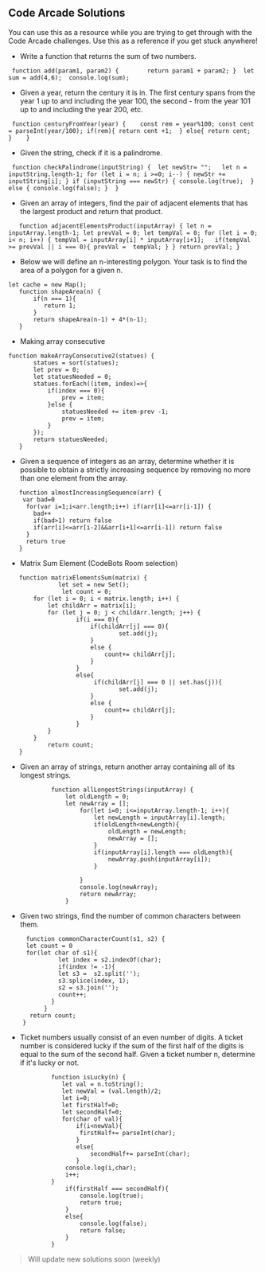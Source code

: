 ## Code Arcade Solutions

You can use this as a resource while you are trying to get through with the Code Arcade challenges. Use this as a reference if you get stuck anywhere!

- Write a function that returns the sum of two numbers.

`` function add(param1, param2) {       
      return param1 + param2;
         } 
      let sum = add(4,6); 
      console.log(sum);``

- Given a year, return the century it is in. The first century spans from the year 1 up to and including the year 100, the second - from the year 101 up to and including the year 200, etc.

`` function centuryFromYear(year) {   
      const rem = year%100;
      const cent = parseInt(year/100);
      if(rem){
      return cent +1; 
      }
      else{
      return cent; 
      }   
   }``

- Given the string, check if it is a palindrome.

`` function checkPalindrome(inputString) { 
      let newStr= "";  
      let n = inputString.length-1;
      for (let i = n; i >=0; i--) {
        newStr += inputString[i];
      }
      if (inputString === newStr) {
        console.log(true); 
      }
      else {
        console.log(false);
      } 
    }``
 
 - Given an array of integers, find the pair of adjacent elements that has the largest product and return that product.
 
 ``   function adjacentElementsProduct(inputArray) {
     let n = inputArray.length-1;
       let prevVal = 0;
       let tempVal = 0;
       for (let i = 0; i< n; i++) {
          tempVal = inputArray[i] * inputArray[i+1];  
          if(tempVal >= prevVal || i === 0){
           prevVal =  tempVal;
       }
     }
       return prevVal;
   }``

- Below we will define an n-interesting polygon. Your task is to find the area of a polygon for a given n.

```
let cache = new Map();
   function shapeArea(n) {
       if(n === 1){
          return 1;
       }    
       return shapeArea(n-1) + 4*(n-1);    
   }
``` 

- Making array consecutive

```
function makeArrayConsecutive2(statues) {   
       statues = sort(statues);
       let prev = 0;
       let statuesNeeded = 0;
       statues.forEach((item, index)=>{        
           if(index === 0){
               prev = item;
           }else {
               statuesNeeded += item-prev -1;
               prev = item;
           }
       });
       return statuesNeeded;
   }
  ```
   
- Given a sequence of integers as an array, determine whether it is possible to obtain a strictly increasing sequence by removing no more than one element from the array.

```
   function almostIncreasingSequence(arr) {
    var bad=0
     for(var i=1;i<arr.length;i++) if(arr[i]<=arr[i-1]) {
       bad++
       if(bad>1) return false
       if(arr[i]<=arr[i-2]&&arr[i+1]<=arr[i-1]) return false
     }
     return true
   }
```
- Matrix Sum Element (CodeBots Room selection)

``` 
   function matrixElementsSum(matrix) {    
              let set = new Set();
               let count = 0;         
       for (let i = 0; i < matrix.length; i++) {
           let childArr = matrix[i];
           for (let j = 0; j < childArr.length; j++) {
                   if(i === 0){
                       if(childArr[j] === 0){
                               set.add(j);    
                       }
                       else {
                           count+= childArr[j];         
                       } 
                   }
                   else{
                        if(childArr[j] === 0 || set.has(j)){
                               set.add(j);                 
                       }
                       else {
                           count+= childArr[j];       
                       }   
                   }    
           }
       }
           return count;
   }
```
- Given an array of strings, return another array containing all of its longest strings.

```
            function allLongestStrings(inputArray) {
                let oldLength = 0;
                let newArray = [];   
                    for(let i=0; i<=inputArray.length-1; i++){
                        let newLength = inputArray[i].length;
                        if(oldLength<newLength){
                            oldLength = newLength;
                            newArray = [];
                        }
                        if(inputArray[i].length === oldLength){
                            newArray.push(inputArray[i]);
                        }

                    }
                    console.log(newArray);
                    return newArray;
                }
```

- Given two strings, find the number of common characters between them.

```
     function commonCharacterCount(s1, s2) {
     let count = 0
     for(let char of s1){
              let index = s2.indexOf(char);
              if(index != -1){
              let s3 =  s2.split('');
              s3.splice(index, 1);
              s2 = s3.join('');
              count++;
            }
          }    
      return count;    
    }
```

- Ticket numbers usually consist of an even number of digits. A ticket number is considered lucky if the sum of the first half of the digits is equal to the sum of the second half. Given a ticket number n, determine if it's lucky or not.

```
            function isLucky(n) {
               let val = n.toString();
               let newVal = (val.length)/2;
               let i=0;
               let firstHalf=0;
               let secondHalf=0;
               for(char of val){
                   if(i<newVal){
                    firstHalf+= parseInt(char);
                   }
                   else{
                       secondHalf+= parseInt(char);
                   }
                console.log(i,char);
                i++;
            } 
                if(firstHalf === secondHalf){
                    console.log(true);
                    return true;      
                }
                else{
                    console.log(false);
                    return false;
                }
            }

```

> Will update new solutions soon (weekly)
